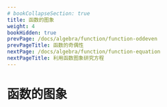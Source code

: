 ```yaml
---
# bookCollapseSection: true
title: 函数的图象
weight: 4
bookHidden: true
prevPage: /docs/algebra/function/function-oddeven
prevPageTitle: 函数的奇偶性
nextPage: /docs/algebra/function/function-equation
nextPageTitle: 利用函数图象研究方程
---
```


# 函数的图象

